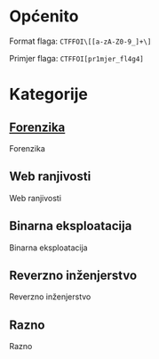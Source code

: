 # Općenito

Format flaga: ```CTFFOI\[[a-zA-Z0-9_]+\]```

Primjer flaga: ```CTFFOI[pr1mjer_fl4g4]```


# Kategorije

## [Forenzika](https://github.com/fnovak22/ctf-zavrsni/tree/main/Zadaci/Forenzika)
Forenzika

## Web ranjivosti
Web ranjivosti

## Binarna eksploatacija
Binarna eksploatacija

## Reverzno inženjerstvo
Reverzno inženjerstvo

## Razno
Razno


